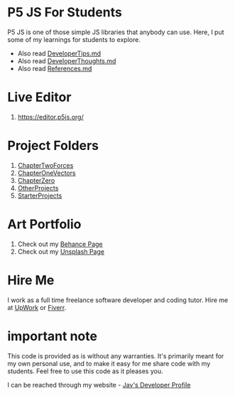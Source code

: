 # P5 JS For Students

P5 JS is one of those simple JS libraries that anybody can use. Here, I put some of my learnings for students to explore.

* Also read [DeveloperTips.md](DeveloperTips.md)
* Also read [DeveloperThoughts.md](DeveloperThoughts.md)
* Also read [References.md](References.md)

# Live Editor

1. https://editor.p5js.org/

# Project Folders 

1. [ChapterTwoForces](ChapterTwoForces)
1. [ChapterOneVectors](ChapterOneVectors)
1. [ChapterZero](ChapterZero)
1. [OtherProjects](OtherProjects)
1. [StarterProjects](StarterProjects)

# Art Portfolio

1. Check out my [Behance Page](https://www.behance.net/vijayasimhabr)
1. Check out my [Unsplash Page](https://unsplash.com/@jay_neeruhaaku)

# Hire Me

I work as a full time freelance software developer and coding tutor. Hire me at [UpWork](https://www.upwork.com/fl/vijayasimhabr) or [Fiverr](https://www.fiverr.com/jay_codeguy). 

# important note 

This code is provided as is without any warranties. It's primarily meant for my own personal use, and to make it easy for me share code with my students. Feel free to use this code as it pleases you.

I can be reached through my website - [Jay's Developer Profile](https://jay-study-nildana.github.io/developerprofile)
